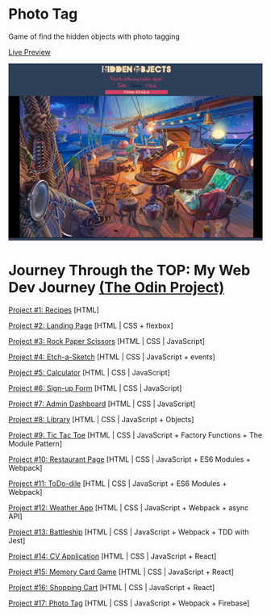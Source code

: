 # Photo Tag
Game of find the hidden objects with photo tagging

[Live Preview](https://bchung54.github.io/photo-tag)

![screenshot](./screenshot.png)

# Journey Through the TOP: My Web Dev Journey [(The Odin Project)](https://theodinproject.com/)

[Project #1: Recipes](https://github.com/bchung54/odin-recipes) [HTML]

[Project #2: Landing Page](https://github.com/bchung54/landing-page) [HTML | CSS + flexbox]

[Project #3: Rock Paper Scissors](https://github.com/bchung54/rockpaperscissors) [HTML | CSS | JavaScript]

[Project #4: Etch-a-Sketch](https://github.com/bchung54/etch-a-sketch) [HTML | CSS | JavaScript + events]

[Project #5: Calculator](https://github.com/bchung54/calc-project) [HTML | CSS | JavaScript]

[Project #6: Sign-up Form](https://github.com/bchung54/sign-up-form) [HTML | CSS | JavaScript]

[Project #7: Admin Dashboard](https://github.com/bchung54/admin-dashboard) [HTML | CSS | JavaScript]

[Project #8: Library](https://github.com/bchung54/library-project) [HTML | CSS | JavaScript + Objects]

[Project #9: Tic Tac Toe](https://github.com/bchung54/tic-tac-toe) [HTML | CSS | JavaScript + Factory Functions + The Module Pattern]

[Project #10: Restaurant Page](https://github.com/bchung54/restaurant-page) [HTML | CSS | JavaScript + ES6 Modules + Webpack]

[Project #11: ToDo-dile](https://github.com/bchung54/todo-list) [HTML | CSS | JavaScript + ES6 Modules + Webpack]

[Project #12: Weather App](https://github.com/bchung54/weather-app) [HTML | CSS | JavaScript + Webpack + async API]

[Project #13: Battleship](https://github.com/bchung54/battleship) [HTML | CSS | JavaScript + Webpack + TDD with Jest]

[Project #14: CV Application](https://github.com/bchung54/cv-project) [HTML | CSS | JavaScript + React]

[Project #15: Memory Card Game](https://github.com/bchung54/memory-cards) [HTML | CSS | JavaScript + React]

[Project #16: Shopping Cart](https://github.com/bchung54/shopping-cart) [HTML | CSS | JavaScript + React]

[Project #17: Photo Tag](https://github.com/bchung54/photo-tag) [HTML | CSS | JavaScript + Webpack + Firebase]
